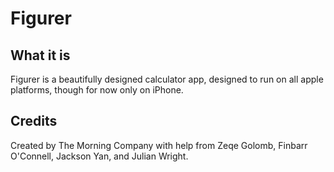 # Figurer

## What it is

Figurer is a beautifully designed calculator app, designed to run on all apple platforms, though for now only on iPhone.

## Credits

Created by The Morning Company with help from Zeqe Golomb, Finbarr O'Connell, Jackson Yan, and Julian Wright.

